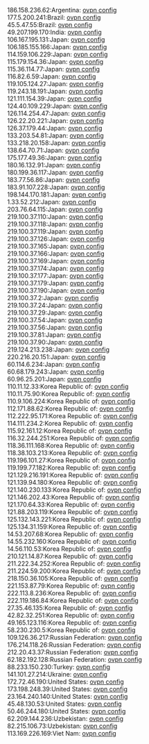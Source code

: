186.158.236.62:Argentina: [ovpn config](vpn/186_158_236_62.ovpn)  
177.5.200.241:Brazil: [ovpn config](vpn/177_5_200_241.ovpn)  
45.5.47.55:Brazil: [ovpn config](vpn/45_5_47_55.ovpn)  
49.207.199.170:India: [ovpn config](vpn/49_207_199_170.ovpn)  
106.167.195.131:Japan: [ovpn config](vpn/106_167_195_131.ovpn)  
106.185.155.166:Japan: [ovpn config](vpn/106_185_155_166.ovpn)  
114.159.106.229:Japan: [ovpn config](vpn/114_159_106_229.ovpn)  
115.179.154.36:Japan: [ovpn config](vpn/115_179_154_36.ovpn)  
115.36.114.77:Japan: [ovpn config](vpn/115_36_114_77.ovpn)  
116.82.6.59:Japan: [ovpn config](vpn/116_82_6_59.ovpn)  
119.105.124.27:Japan: [ovpn config](vpn/119_105_124_27.ovpn)  
119.243.18.191:Japan: [ovpn config](vpn/119_243_18_191.ovpn)  
121.111.154.39:Japan: [ovpn config](vpn/121_111_154_39.ovpn)  
124.40.109.229:Japan: [ovpn config](vpn/124_40_109_229.ovpn)  
126.114.254.47:Japan: [ovpn config](vpn/126_114_254_47.ovpn)  
126.22.20.221:Japan: [ovpn config](vpn/126_22_20_221.ovpn)  
126.37.179.44:Japan: [ovpn config](vpn/126_37_179_44.ovpn)  
133.203.54.81:Japan: [ovpn config](vpn/133_203_54_81.ovpn)  
133.218.20.158:Japan: [ovpn config](vpn/133_218_20_158.ovpn)  
138.64.70.71:Japan: [ovpn config](vpn/138_64_70_71.ovpn)  
175.177.49.36:Japan: [ovpn config](vpn/175_177_49_36.ovpn)  
180.16.132.91:Japan: [ovpn config](vpn/180_16_132_91.ovpn)  
180.199.36.117:Japan: [ovpn config](vpn/180_199_36_117.ovpn)  
183.77.56.86:Japan: [ovpn config](vpn/183_77_56_86.ovpn)  
183.91.107.228:Japan: [ovpn config](vpn/183_91_107_228.ovpn)  
198.144.170.181:Japan: [ovpn config](vpn/198_144_170_181.ovpn)  
1.33.52.212:Japan: [ovpn config](vpn/1_33_52_212.ovpn)  
203.76.64.115:Japan: [ovpn config](vpn/203_76_64_115.ovpn)  
219.100.37.110:Japan: [ovpn config](vpn/219_100_37_110.ovpn)  
219.100.37.118:Japan: [ovpn config](vpn/219_100_37_118.ovpn)  
219.100.37.119:Japan: [ovpn config](vpn/219_100_37_119.ovpn)  
219.100.37.126:Japan: [ovpn config](vpn/219_100_37_126.ovpn)  
219.100.37.165:Japan: [ovpn config](vpn/219_100_37_165.ovpn)  
219.100.37.166:Japan: [ovpn config](vpn/219_100_37_166.ovpn)  
219.100.37.169:Japan: [ovpn config](vpn/219_100_37_169.ovpn)  
219.100.37.174:Japan: [ovpn config](vpn/219_100_37_174.ovpn)  
219.100.37.177:Japan: [ovpn config](vpn/219_100_37_177.ovpn)  
219.100.37.179:Japan: [ovpn config](vpn/219_100_37_179.ovpn)  
219.100.37.190:Japan: [ovpn config](vpn/219_100_37_190.ovpn)  
219.100.37.2:Japan: [ovpn config](vpn/219_100_37_2.ovpn)  
219.100.37.24:Japan: [ovpn config](vpn/219_100_37_24.ovpn)  
219.100.37.29:Japan: [ovpn config](vpn/219_100_37_29.ovpn)  
219.100.37.54:Japan: [ovpn config](vpn/219_100_37_54.ovpn)  
219.100.37.56:Japan: [ovpn config](vpn/219_100_37_56.ovpn)  
219.100.37.81:Japan: [ovpn config](vpn/219_100_37_81.ovpn)  
219.100.37.90:Japan: [ovpn config](vpn/219_100_37_90.ovpn)  
219.124.213.238:Japan: [ovpn config](vpn/219_124_213_238.ovpn)  
220.216.20.151:Japan: [ovpn config](vpn/220_216_20_151.ovpn)  
60.114.6.234:Japan: [ovpn config](vpn/60_114_6_234.ovpn)  
60.68.179.243:Japan: [ovpn config](vpn/60_68_179_243.ovpn)  
60.96.25.201:Japan: [ovpn config](vpn/60_96_25_201.ovpn)  
110.11.12.33:Korea Republic of: [ovpn config](vpn/110_11_12_33.ovpn)  
110.11.75.90:Korea Republic of: [ovpn config](vpn/110_11_75_90.ovpn)  
110.9.106.224:Korea Republic of: [ovpn config](vpn/110_9_106_224.ovpn)  
112.171.88.62:Korea Republic of: [ovpn config](vpn/112_171_88_62.ovpn)  
112.222.95.171:Korea Republic of: [ovpn config](vpn/112_222_95_171.ovpn)  
114.111.234.2:Korea Republic of: [ovpn config](vpn/114_111_234_2.ovpn)  
115.92.161.12:Korea Republic of: [ovpn config](vpn/115_92_161_12.ovpn)  
116.32.244.251:Korea Republic of: [ovpn config](vpn/116_32_244_251.ovpn)  
118.36.111.168:Korea Republic of: [ovpn config](vpn/118_36_111_168.ovpn)  
118.38.103.213:Korea Republic of: [ovpn config](vpn/118_38_103_213.ovpn)  
119.196.101.27:Korea Republic of: [ovpn config](vpn/119_196_101_27.ovpn)  
119.199.77.182:Korea Republic of: [ovpn config](vpn/119_199_77_182.ovpn)  
121.129.216.191:Korea Republic of: [ovpn config](vpn/121_129_216_191.ovpn)  
121.139.94.180:Korea Republic of: [ovpn config](vpn/121_139_94_180.ovpn)  
121.140.230.133:Korea Republic of: [ovpn config](vpn/121_140_230_133.ovpn)  
121.146.202.43:Korea Republic of: [ovpn config](vpn/121_146_202_43.ovpn)  
121.170.64.33:Korea Republic of: [ovpn config](vpn/121_170_64_33.ovpn)  
121.88.203.119:Korea Republic of: [ovpn config](vpn/121_88_203_119.ovpn)  
125.132.143.221:Korea Republic of: [ovpn config](vpn/125_132_143_221.ovpn)  
125.134.31.159:Korea Republic of: [ovpn config](vpn/125_134_31_159.ovpn)  
14.53.207.68:Korea Republic of: [ovpn config](vpn/14_53_207_68.ovpn)  
14.55.232.160:Korea Republic of: [ovpn config](vpn/14_55_232_160.ovpn)  
14.56.110.53:Korea Republic of: [ovpn config](vpn/14_56_110_53.ovpn)  
210.121.14.87:Korea Republic of: [ovpn config](vpn/210_121_14_87.ovpn)  
211.222.34.252:Korea Republic of: [ovpn config](vpn/211_222_34_252.ovpn)  
211.224.59.200:Korea Republic of: [ovpn config](vpn/211_224_59_200.ovpn)  
218.150.36.105:Korea Republic of: [ovpn config](vpn/218_150_36_105.ovpn)  
221.153.87.79:Korea Republic of: [ovpn config](vpn/221_153_87_79.ovpn)  
222.113.8.236:Korea Republic of: [ovpn config](vpn/222_113_8_236.ovpn)  
222.119.186.84:Korea Republic of: [ovpn config](vpn/222_119_186_84.ovpn)  
27.35.46.135:Korea Republic of: [ovpn config](vpn/27_35_46_135.ovpn)  
42.82.32.251:Korea Republic of: [ovpn config](vpn/42_82_32_251.ovpn)  
49.165.123.116:Korea Republic of: [ovpn config](vpn/49_165_123_116.ovpn)  
58.230.230.5:Korea Republic of: [ovpn config](vpn/58_230_230_5.ovpn)  
109.126.36.217:Russian Federation: [ovpn config](vpn/109_126_36_217.ovpn)  
176.214.118.26:Russian Federation: [ovpn config](vpn/176_214_118_26.ovpn)  
212.20.43.37:Russian Federation: [ovpn config](vpn/212_20_43_37.ovpn)  
62.182.192.128:Russian Federation: [ovpn config](vpn/62_182_192_128.ovpn)  
88.233.150.230:Turkey: [ovpn config](vpn/88_233_150_230.ovpn)  
141.101.27.214:Ukraine: [ovpn config](vpn/141_101_27_214.ovpn)  
172.72.46.190:United States: [ovpn config](vpn/172_72_46_190.ovpn)  
173.198.248.39:United States: [ovpn config](vpn/173_198_248_39.ovpn)  
23.164.240.140:United States: [ovpn config](vpn/23_164_240_140.ovpn)  
45.48.130.53:United States: [ovpn config](vpn/45_48_130_53.ovpn)  
50.46.244.180:United States: [ovpn config](vpn/50_46_244_180.ovpn)  
62.209.144.236:Uzbekistan: [ovpn config](vpn/62_209_144_236.ovpn)  
82.215.106.73:Uzbekistan: [ovpn config](vpn/82_215_106_73.ovpn)  
113.169.226.169:Viet Nam: [ovpn config](vpn/113_169_226_169.ovpn)  

